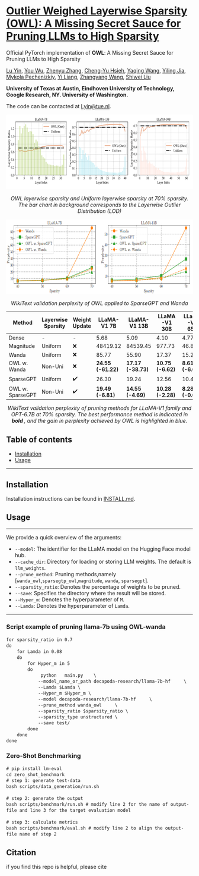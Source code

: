 #  [Outlier Weighed Layerwise Sparsity (OWL): A Missing Secret Sauce for Pruning LLMs to High Sparsity]()

Official PyTorch implementation of  **OWL**: A Missing Secret Sauce for Pruning LLMs to High Sparsity

[Lu Yin](https://luuyin.com//), [You Wu](https://research.google/people/YouWillWu/), [Zhenyu Zhang](https://scholar.google.com/citations?user=ZLyJRxoAAAAJ&hl=zh-CN), [Cheng-Yu Hsieh](https://chengyuhsieh.github.io/), [Yaqing Wang](https://yaqingwang.github.io/), [Yiling Jia](https://yilingjia.github.io/), [Mykola Pechenizkiy](https://www.tue.nl/en/research/researchers/mykola-pechenizkiy), [Yi Liang](https://research.google/people/108265/), [Zhangyang Wang](https://vita-group.github.io/), [Shiwei Liu](https://shiweiliuiiiiiii.github.io/)

**University of Texas at Austin, Eindhoven University of Technology, Google Research, NY. University of Washington.**

The code can be contacted at l.yin@tue.nl.


<p align="center">
<img src="./Images/Layer_wise_sparsity.png" width="700" height="200">
</p>


<p style="text-align: center;"><i> OWL layerwise sparsity and Uniform layerwise sparsity at 70% sparsity. The bar chart in background corresponds to the Layerwise Outlier Distribution (LOD)</i></p>


<p align="center">
<img src="./Images/ppl.png" width="700" height="200">
</p>

<p style="text-align: center;"><i>WikiText validation perplexity of OWL applied to SparseGPT and Wanda</i></p>





| **Method** | **Layerwise Sparsity** | **Weight Update** | **LLaMA-V1 7B** | **LLaMA-V1 13B** | **LLaMA-V1 30B** | **LLaMA-V1 65B** | **OPT 6.7B** |
|------------|------------------------|-------------------|----------------|------------------|------------------|------------------|--------------|
| Dense      | -                      | -                 | 5.68           | 5.09             | 4.10             | 4.77             | 10.13        |
| Magnitude  | Uniform                | ❌               | 48419.12       | 84539.45         | 977.73           | 46.89            | 290985.03    |
| Wanda      | Uniform                | ❌               | 85.77          | 55.90            | 17.37            | 15.23            | 162.92       |
| OWL w. Wanda | Non-Uni             | ❌               | **24.55 (-61.22)** | **17.17 (-38.73)** | **10.75 (-6.62)** | **8.61 (-6.62)** | **40.22 (-120.70)** |
| SparseGPT  | Uniform                | ✔️               | 26.30          | 19.24            | 12.56            | 10.45            | **20.29**    |
| OWL w. SparseGPT | Non-Uni         | ✔️               | **19.49 (-6.81)** | **14.55 (-4.69)** | **10.28 (-2.28)** | **8.28 (-0.64)** | 22.48 (2.19)  |


<p style="text-align: center;"><i>WikiText validation perplexity of pruning methods for LLaMA-V1 family and OPT-6.7B at 70% sparsity. 
The best performance method is indicated in <b>bold </b>, and the gain in perplexity achieved by OWL is highlighted in blue.</i></p>




## Table of contents
* [Installation](#installation)
* [Usage](#Usage)

---

## Installation 
Installation instructions can be found in [INSTALL.md](INSTALL.md).



## Usage

---
We provide a quick overview of the arguments:  
- `--model`: The identifier for the LLaMA model on the Hugging Face model hub.
- `--cache_dir`: Directory for loading or storing LLM weights. The default is `llm_weights`.
- `--prune_method`: Pruning methods,namely [`wanda_owl`,`sparsegtp_owl`,`magnitude`, `wanda`, `sparsegpt`].
- `--sparsity_ratio`: Denotes the percentage of weights to be pruned.
- `--save`: Specifies the directory where the result will be stored.
- `--Hyper_m`: Denotes the hyperparameter of `M`.
- `--Lamda`:  Denotes the hyperparameter of `Lamda`.




---
### Script example of pruning llama-7b using OWL-wanda

```
for sparsity_ratio in 0.7 
do
    for Lamda in 0.08
    do
        for Hyper_m in 5
        do
             python   main.py    \
            --model_name_or_path decapoda-research/llama-7b-hf     \
            --Lamda $Lamda \
            --Hyper_m $Hyper_m \
            --model decapoda-research/llama-7b-hf     \
            --prune_method wanda_owl     \
            --sparsity_ratio $sparsity_ratio \
            --sparsity_type unstructured \
            --save test/
        done
    done
done

```

### Zero-Shot Benchmarking

```
# pip install lm-eval
cd zero_shot_benchmark
# step 1: generate test-data
bash scripts/data_generation/run.sh

# step 2: generate the output
bash scripts/benchmark/run.sh # modify line 2 for the name of output-file and line 3 for the target evaluation model

# step 3: calculate metrics
bash scripts/benchmark/eval.sh # modify line 2 to align the output-file name of step 2
```




## Citation
if you find this repo is helpful, please cite

```

```
